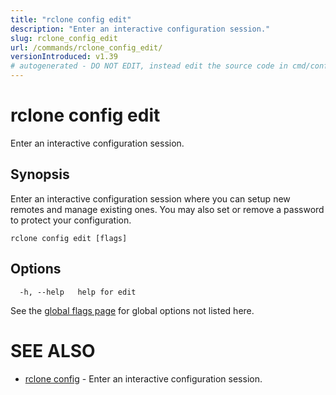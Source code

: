 ```yaml
---
title: "rclone config edit"
description: "Enter an interactive configuration session."
slug: rclone_config_edit
url: /commands/rclone_config_edit/
versionIntroduced: v1.39
# autogenerated - DO NOT EDIT, instead edit the source code in cmd/config/edit/ and as part of making a release run "make commanddocs"
---
```

# rclone config edit

Enter an interactive configuration session.

## Synopsis

Enter an interactive configuration session where you can setup new
remotes and manage existing ones. You may also set or remove a
password to protect your configuration.


```
rclone config edit [flags]
```

## Options

```
  -h, --help   help for edit
```


See the [global flags page](/flags/) for global options not listed here.

# SEE ALSO

* [rclone config](/commands/rclone_config/)	 - Enter an interactive configuration session.


